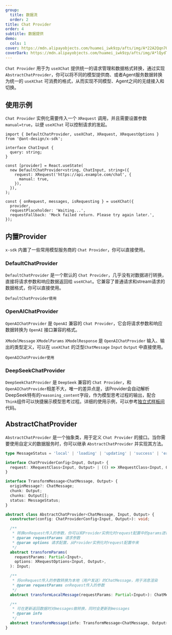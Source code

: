 ```yaml
---
group:
  title: 数据流
  order: 2
title: Chat Provider
order: 4
subtitle: 数据提供
demo:
  cols: 1
cover: https://mdn.alipayobjects.com/huamei_iwk9zp/afts/img/A*22A2Qqn7OrEAAAAAAAAAAAAADgCCAQ/original
coverDark: https://mdn.alipayobjects.com/huamei_iwk9zp/afts/img/A*lQydTrtLz9YAAAAAAAAAAAAADgCCAQ/original
---
```


`Chat Provider` 用于为 `useXChat` 提供统一的请求管理和数据格式转换，通过实现`AbstractChatProvider`，你可以将不同的模型提供商、或者Agent服务数据转换为统一的 `useXChat` 可消费的格式，从而实现不同模型、Agent之间的无缝接入和切换。

## 使用示例

`Chat Provider` 实例化需要传入一个 `XRequest` 调用，并且需要设置参数 `manual=true`，以便 `useXChat` 可以控制请求的发起。

```tsx | pure
import { DefaultChatProvider, useXChat, XRequest, XRequestOptions } from '@ant-design/x-sdk';

interface ChatInput {
  query: string;
}

const [provider] = React.useState(
  new DefaultChatProvider<string, ChatInput, string>({
    request: XRequest('https://api.example.com/chat', {
      manual: true,
    }),
  }),
);

const { onRequest, messages, isRequesting } = useXChat({
  provider,
  requestPlaceholder: 'Waiting...',
  requestFallback: 'Mock failed return. Please try again later.',
});
```

## 内置Provider

`x-sdk` 内置了一些常用模型服务商的 `Chat Provider`，你可以直接使用。

### DefaultChatProvider

`DefaultChatProvider` 是一个默认的 `Chat Provider`，几乎没有对数据进行转换，直接将请求参数和响应数据返回给 `useXChat`。它兼容了普通请求和stream请求的数据格式，你可以直接使用。

<code src="./demos/x-chat/basic.tsx">DefaultChatProvider使用</code>

### OpenAIChatProvider

`OpenAIChatProvider` 是 `OpenAI` 兼容的 `Chat Provider`，它会将请求参数和响应数据转换为 `OpenAI` 接口兼容的格式。

`XModelMessage` `XModelParams` `XModelResponse` 是 `OpenAIChatProvider` 输入、输出的类型定义，可以在 `useXChat` 的泛型`ChatMessage` `Input` `Output` 中直接使用。

<code src="./demos/x-chat/model.tsx">OpenAIChatProvider使用</code>

### DeepSeekChatProvider

`DeepSeekChatProvider` 是 `DeepSeek` 兼容的 `Chat Provider`，和`OpenAIChatProvider`相差不大，唯一的差异点是，该Provider会自动解析DeepSeek特有的`reasoning_content`字段，作为模型思考过程的输出，配合`Think`组件可以快捷展示模型思考过程。详细的使用示例，可以参考[独立式样板间](https://x.ant.design/docs/playground/independent-cn)代码。

## AbstractChatProvider

`AbstractChatProvider` 是一个抽象类，用于定义 `Chat Provider` 的接口。当你需要使用自定义的数据服务时，你可以继承 `AbstractChatProvider` 并实现其方法。

```ts
type MessageStatus = 'local' | 'loading' | 'updating' | 'success' | 'error';

interface ChatProviderConfig<Input, Output> {
  request: XRequestClass<Input, Output> | (() => XRequestClass<Input, Output>);
}

interface TransformMessage<ChatMessage, Output> {
  originMessage?: ChatMessage;
  chunk: Output;
  chunks: Output[];
  status: MessageStatus;
}

abstract class AbstractChatProvider<ChatMessage, Input, Output> {
  constructor(config: ChatProviderConfig<Input, Output>): void;

  /**
   * 转换onRequest传入的参数，你可以和Provider实例化时request配置中的params进行合并或者额外处理
   * @param requestParams 请求参数
   * @param options 请求配置，从Provider实例化时request配置中来
   */
  abstract transformParams(
    requestParams: Partial<Input>,
    options: XRequestOptions<Input, Output>,
  ): Input;

  /**
   * 将onRequest传入的参数转换为本地（用户发送）的ChatMessage，用于消息渲染
   * @param requestParams onRequest传入的参数
   */
  abstract transformLocalMessage(requestParams: Partial<Input>): ChatMessage;

  /**
   * 可在更新返回数据时对messages做转换，同时会更新到messages
   * @param info
   */
  abstract transformMessage(info: TransformMessage<ChatMessage, Output>): ChatMessage;
}
```
